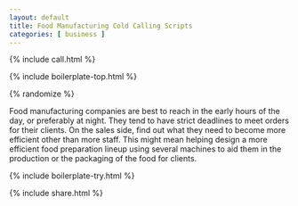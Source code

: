 ```yaml
---
layout: default
title: Food Manufacturing Cold Calling Scripts
categories: [ business ]
---
```


{% include call.html %}

{% include boilerplate-top.html %}


{% randomize %}

Food manufacturing companies are best to reach in the early hours of the day, or preferably at night. They tend to have strict deadlines to meet orders for their clients. On the sales side, find out what they need to become more efficient other than more staff. This might mean helping design a more efficient food preparation lineup using several machines to aid them in the production or the packaging of the food for clients.

{% include boilerplate-try.html %}

{% include share.html %}